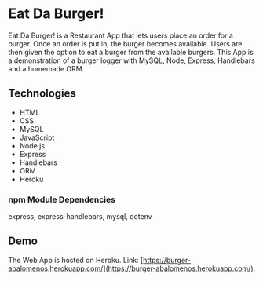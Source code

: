 # Eat Da Burger!
Eat Da Burger! is a Restaurant App that lets users place an order for a burger. Once an order is put in, the burger becomes available. Users are then given the option to eat a burger from the available burgers. This App is a demonstration of a burger logger with MySQL, Node, Express, Handlebars and a homemade ORM.

## Technologies

* HTML
* CSS
* MySQL
* JavaScript
* Node.js
* Express
* Handlebars
* ORM
* Heroku


### npm Module Dependencies
express, express-handlebars, mysql, dotenv


## Demo
The Web App is hosted on Heroku. Link: [https://burger-abalomenos.herokuapp.com/](https://burger-abalomenos.herokuapp.com/).